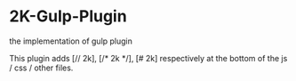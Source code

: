 # 2K-Gulp-Plugin
the implementation of gulp plugin


This plugin adds [// 2k], [/* 2k */], [# 2k] respectively at the bottom of the js / css / other files.
